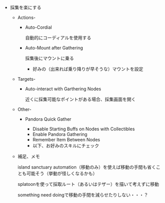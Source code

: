 * 採集を楽にする

  * Actions-

    * Auto-Cordial

      自動的にコーディアルを使用する

    * Auto-Mount after Gathering

      採集後にマウントに乗る

      * 好みの（出来れば乗り降りが早そうな）マウントを設定

  * Targets-

    * Auto-interact with Garthering Nodes

      近くに採集可能なポイントがある場合、採集画面を開く

  * Other-

    * Pandora Quick Gather

      * Disable Starting Buffs on Nodes with Collectibles
      * Enable Pandora Gathering
      * Remember Item Between Nodes
      * 以下、お好みのスキルにチェック

  * 補足、メモ

    island sanctuary automation（移動のみ）を使えば移動の手間も省くことも可能そう（挙動が怪しくなるかも）

    splatoonを使って採取ルート（あるいはテザー）を描いて考えずに移動

    something need doingで移動の手間を減らせたりしない・・・？